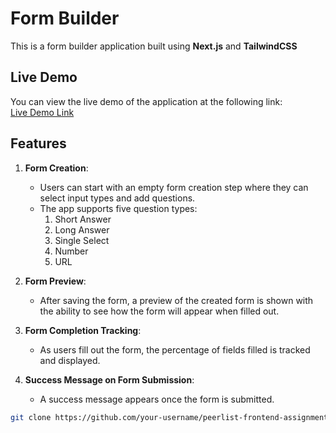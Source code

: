 # Form Builder

This is a form builder application built using **Next.js** and **TailwindCSS** 
## Live Demo

You can view the live demo of the application at the following link:  
[Live Demo Link]([https://peerlist-form-builder-liart.vercel.app/])

## Features

1. **Form Creation**:  
   - Users can start with an empty form creation step where they can select input types and add questions.
   - The app supports five question types:
     1. Short Answer
     2. Long Answer
     3. Single Select
     4. Number
     5. URL
  
2. **Form Preview**:  
   - After saving the form, a preview of the created form is shown with the ability to see how the form will appear when filled out.
  
3. **Form Completion Tracking**:  
   - As users fill out the form, the percentage of fields filled is tracked and displayed.

4. **Success Message on Form Submission**:  
   - A success message appears once the form is submitted.



```bash
git clone https://github.com/your-username/peerlist-frontend-assignment.git


